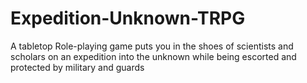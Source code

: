 # Expedition-Unknown-TRPG
A tabletop Role-playing game puts you in the shoes of scientists and scholars on an expedition into the unknown while being escorted and protected by military and guards

